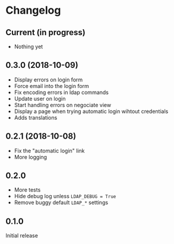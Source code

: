 # Changelog

## Current (in progress)

- Nothing yet

## 0.3.0 (2018-10-09)

- Display errors on login form
- Force email into the login form
- Fix encoding errors in ldap commands
- Update user on login
- Start handling errors on negociate view
- Display a page when trying automatic login wihtout credentials
- Adds translations

## 0.2.1 (2018-10-08)

- Fix the "automatic login" link
- More logging

## 0.2.0

- More tests
- Hide debug log unless `LDAP_DEBUG = True`
- Remove buggy default `LDAP_*` settings

## 0.1.0

Initial release
